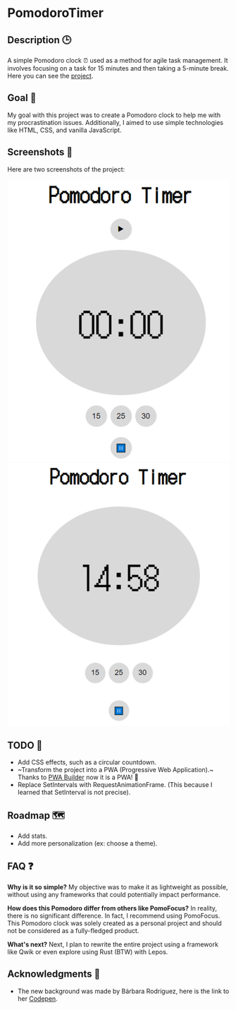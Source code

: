 # PomodoroTimer
## Description 🕒

A simple Pomodoro clock ⏰ used as a method for agile task management. It involves focusing on a task for 15 minutes and then taking a 5-minute break. Here you can see the [project](https://luisandrino.github.io/PomodoroTimer/).

## Goal 🎯

My goal with this project was to create a Pomodoro clock to help me with my procrastination issues. Additionally, I aimed to use simple technologies like HTML, CSS, and vanilla JavaScript.

## Screenshots 📸

Here are two screenshots of the project:

![pomodoro 1](/img/pomodoro1.png)
![Pomodoro 2](/img/pomodoro2.png)

## TODO 📝

- Add CSS effects, such as a circular countdown.
- ~Transform the project into a PWA (Progressive Web Application).~ Thanks to [PWA Builder](https://www.pwabuilder.com/) now it is a PWA! 🥳
- Replace SetIntervals with RequestAnimationFrame. (This because I learned that SetInterval is not precise).

## Roadmap 🗺

- Add stats.
- Add more personalization (ex: choose a theme).


## FAQ ❓

**Why is it so simple?** 
My objective was to make it as lightweight as possible, without using any frameworks that could potentially impact performance.

**How does this Pomodoro differ from others like PomoFocus?** 
In reality, there is no significant difference. In fact, I recommend using PomoFocus. This Pomodoro clock was solely created as a personal project and should not be considered as a fully-fledged product.

**What's next?** 
Next, I plan to rewrite the entire project using a framework like Qwik or even explore using Rust (BTW) with Lepos.

## Acknowledgments 🙏

- The new background was made by Bárbara Rodríguez, here is the link to her [Codepen](https://codepen.io/baarbaracrr/pen/KKovmGb).
